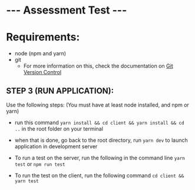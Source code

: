 # --- Assessment Test --- 

# Requirements:
* node (npm and yarn)
* git
    * For more information on this, check the documentation on [Git Version Control](https://git-scm.com/docs "Git")

## STEP 3 (RUN APPLICATION): 

Use the following steps:
(You must have at least node installed, and npm or yarn)
- run this command ```yarn install && cd client && yarn install && cd ..``` in the root folder on your terminal

- when that is done, go back to the root directory, run ```yarn dev``` to launch application in development server

- To run a test on the server, run the following in the command line ```yarn test``` or ```npm run test```

- To run the test on the client, run the following command ```cd client && yarn test```